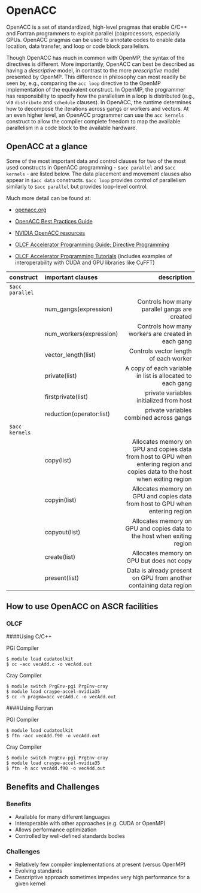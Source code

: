# OpenACC

OpenACC is a set of standardized, high-level pragmas that enable C/C++ and Fortran programmers
to exploit parallel (co)processors, especially GPUs. OpenACC pragmas can be used to annotate
codes to enable data location, data transfer, and loop or code block parallelism.

Though OpenACC has much in common with OpenMP, the syntax of the directives is different.
More importantly, OpenACC can best be described as having
a *descriptive* model, in contrast to the more *prescriptive* model presented by OpenMP.
This difference in philosophy can most readily be seen by, e.g.,  comparing the ``acc loop`` directive
to the OpenMP implementation of the equivalent construct. In OpenMP, the programmer has responsibility
to specify how the parallelism in a loop is distributed (e.g., via ``distribute`` and ``schedule`` clauses).
In OpenACC, the runtime determines how to decompose the iterations across gangs or workers and vectors.
At an even higher level, an OpenACC programmer can use the ``acc kernels`` construct to allow the compiler complete freedom
to map the available parallelism in a code block to the available hardware.




## OpenACC at a glance

Some of the most important  data and control clauses for two of the most
used constructs in OpenACC programming - ``$acc parallel`` and ``$acc kernels`` - are
listed below. The data placement and movement clauses also appear in ``$acc data`` constructs.
``$acc loop`` provides control of parallelism similarly to ``$acc parallel`` but provides loop-level control.

Much more detail can be found at:

* [openacc.org](https://www.openacc.org/)

* [OpenACC Best Practices Guide](www.openacc.org/sites/default/files/inline.../OpenACC_Programming_Guide_0.pdf)

* [NVIDIA OpenACC resources](https://developer.nvidia.com/openacc)

* [OLCF Accelerator Programming Guide; Directive Programming](https://www.olcf.ornl.gov/support/system-user-guides/accelerated-computing-guide/#371)

* [OLCF Accelerator Programming Tutorials](https://www.olcf.ornl.gov/support/tutorials/) (includes examples of interoperability with CUDA and GPU libraries like CuFFT)


|construct             | important clauses  | description |
|:---|:---|---:|
|``$acc parallel``
|    |num_gangs(expression)| Controls how many parallel gangs are created
|    |num_workers(expression)| Controls how many workers are created in each gang
|    |vector_length(list)| Controls vector length of each worker
|    |private(list)| A copy of each variable in list is allocated to each gang
|    |firstprivate(list)| private variables initialized from host
|    |reduction(operator:list)| private variables combined across gangs
|``$acc kernels`` |  |  |
| | copy(list)| Allocates memory on GPU and copies data from host to GPU when entering region and copies data to the host when exiting region
| | copyin(list) | Allocates memory on GPU and copies data from host to GPU when entering region
| | copyout(list) |  Allocates memory on GPU and copies data to the host when exiting region
| | create(list) | Allocates memory on GPU but does not copy
| | present(list) | Data is already present on GPU from another containing data region

## How to use OpenACC on ASCR facilities

### OLCF

####Using C/C++

PGI Compiler

```
$ module load cudatoolkit
$ cc -acc vecAdd.c -o vecAdd.out
```

Cray Compiler

```
$ module switch PrgEnv-pgi PrgEnv-cray
$ module load craype-accel-nvidia35
$ cc -h pragma=acc vecAdd.c -o vecAdd.out
```

####Using Fortran

PGI Compiler

```
$ module load cudatoolkit
$ ftn -acc vecAdd.f90 -o vecAdd.out
```

Cray Compiler

```
$ module switch PrgEnv-pgi PrgEnv-cray
$ module load craype-accel-nvidia35
$ ftn -h acc vecAdd.f90 -o vecAdd.out
```


## Benefits and Challenges

### Benefits

* Available for many different languages
* Interoperable with other approaches (e.g. CUDA or OpenMP)
* Allows performance optimization
* Controlled by well-defined standards bodies

### Challenges

* Relatively few compiler implementations at present (versus OpenMP)
* Evolving standards
* Descriptive approach sometimes impedes very high performance for a given kernel
